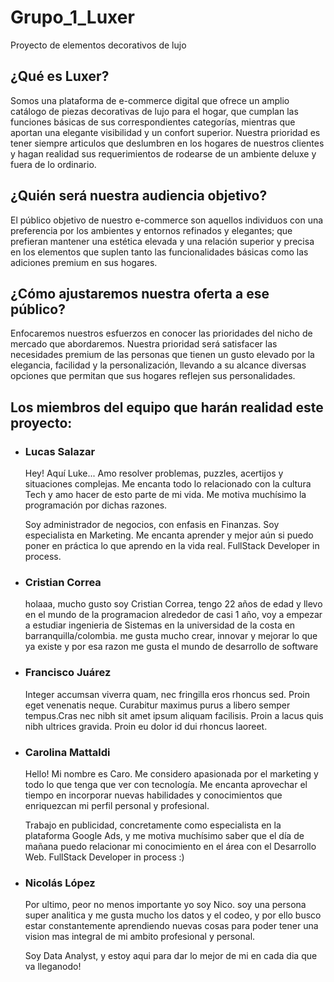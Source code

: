 # Grupo_1_Luxer
Proyecto de elementos decorativos de lujo

## ¿Qué es Luxer? 
Somos una plataforma de e-commerce digital que ofrece un amplio catálogo de piezas decorativas de lujo para el hogar, que cumplan las funciones básicas de sus correspondientes categorías, mientras que aportan una elegante visibilidad y un confort superior.
Nuestra prioridad es tener siempre articulos que deslumbren en los hogares de nuestros clientes y hagan realidad sus requerimientos de rodearse de un ambiente deluxe y fuera de lo ordinario.

## ¿Quién será nuestra audiencia objetivo?
El público objetivo de nuestro e-commerce son aquellos individuos con una preferencia por los ambientes y entornos refinados y elegantes; que prefieran mantener una estética elevada y una relación superior y precisa en los elementos que suplen tanto las funcionalidades básicas como las adiciones premium en sus hogares.

## ¿Cómo ajustaremos nuestra oferta a ese público?
Enfocaremos nuestros esfuerzos en conocer las prioridades del nicho de mercado que abordaremos. Nuestra prioridad será satisfacer las necesidades premium de las personas que tienen un gusto elevado por la elegancia, facilidad y la personalización, llevando a su alcance diversas opciones que permitan que sus hogares reflejen sus personalidades.

## Los miembros del equipo que harán realidad este proyecto:
- ### Lucas Salazar
  Hey! Aquí Luke...  Amo resolver problemas, puzzles, acertijos y situaciones complejas. Me encanta todo lo relacionado con la cultura Tech y amo hacer de esto parte de mi vida. Me motiva muchísimo la programación por dichas razones.
  
  Soy administrador de negocios, con enfasis en Finanzas. Soy especialista en Marketing. Me encanta aprender y mejor aún si puedo poner en práctica lo que aprendo en la vida real. FullStack Developer in process.

- ### Cristian Correa
  holaaa, mucho gusto soy Cristian Correa, tengo 22 años de edad y llevo en el mundo de la programacion alrededor de casi 1 año, voy a empezar a estudiar ingenieria de Sistemas  en la universidad de la costa en barranquilla/colombia. me gusta mucho crear, innovar y mejorar lo que ya existe y por esa razon me gusta el mundo de desarrollo de software
- ### Francisco Juárez
  Integer accumsan viverra quam, nec fringilla eros rhoncus sed. Proin eget venenatis neque. Curabitur maximus purus a libero semper tempus.Cras nec nibh sit amet ipsum aliquam facilisis. Proin a lacus quis nibh ultrices gravida. Proin eu dolor id dui rhoncus laoreet. 
  
- ### Carolina Mattaldi
  Hello! Mi nombre es Caro. Me considero apasionada por el marketing y todo lo que tenga que ver con tecnología. Me encanta aprovechar el tiempo en incorporar nuevas habilidades y conocimientos que enriquezcan mi perfil personal y profesional. 
  
  Trabajo en publicidad, concretamente como especialista en la plataforma Google Ads, y me motiva muchísimo saber que el día de mañana puedo relacionar mi conocimiento en el área con el Desarrollo Web. FullStack Developer in process :)
  
- ### Nicolás López
   Por ultimo, peor no menos importante yo soy Nico. soy una persona super analitica y me gusta mucho los datos y el codeo, y por ello busco estar constantemente aprendiendo nuevas cosas para poder tener una vision mas integral de mi ambito profesional y personal.

   Soy Data Analyst, y estoy aqui para dar lo mejor de mi en cada dia que va lleganodo!
